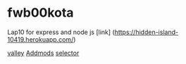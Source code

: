 # fwb00kota
Lap10 for express and node js
[link] (https://hidden-island-10419.herokuapp.com/)
 
 [valley](https://hidden-island-10419.herokuapp.com/valley)
[Addmods](https://hidden-island-10419.herokuapp.com/addmods?rows=5&cols=4)
[selector](https://hidden-island-10419.herokuapp.com/selector)
